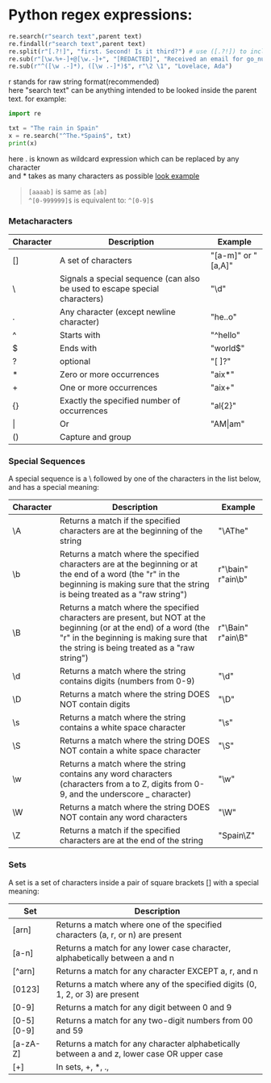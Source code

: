 # Python regex expressions:  
```python
re.search(r"search text",parent text)
re.findall(r"search text",parent text) 
re.split(r"[.?!]", "first. Second! Is it third?") # use ([.?!]) to include the symbols also
re.sub(r"[\w.%+-]+@[\w.-]+", "[REDACTED]", "Received an email for go_nuts@my.example.com") # Received an email for [REDUCTED]
re.sub(r"^([\w .-]*), ([\w .-]*)$", r"\2 \1", "Lovelace, Ada")
```

r stands for raw string format(recommended)  
here "search text" can be anything intended to be looked inside the parent text. for example:  


```python
import re

txt = "The rain in Spain"
x = re.search("^The.*Spain$", txt)
print(x)
```

here . is known as wildcard expression which can be replaced by any character  
and * takes as many characters as possible [look example](https://github.com/Dude-901/Google-IT-Automation-with-Python/blob/master/Using%20python%20to%20interact%20with%20operating%20system/repetition%20qualifiers.py)  
>`[aaaab]` is same as `[ab]`  
> `^[0-999999]$` is equivalent to: `^[0-9]$`  

### Metacharacters   
Character |	Description |	Example 
--------- | ----------- | ---------
[] |	A set of characters |	"[a-m]" or "[a,A]"
\ |	Signals a special sequence (can also be used to escape special characters) |	"\d"	
. |	Any character (except newline character) |	"he..o"	
^ |	Starts with |	"^hello"	
$ |	Ends with |	"world$"	
? |	optional |	"[ ]?"	
\* |	Zero or more occurrences |	"aix*"	
\+	| One or more occurrences |	"aix+"	
{} |	Exactly the specified number of occurrences |	"al{2}"	
\| |	Or |	"AM\|am"	
() |	Capture and group
 
### Special Sequences
A special sequence is a \ followed by one of the characters in the list below, and has a special meaning:

Character |	Description |	Example 
--------- | ----------- | ---------
\A |	Returns a match if the specified characters are at the beginning of the string	| "\AThe"	
\b	| Returns a match where the specified characters are at the beginning or at the end of a word (the "r" in the beginning is making sure that the string is being treated as a "raw string")	| r"\bain" r"ain\b"	
\B	| Returns a match where the specified characters are present, but NOT at the beginning (or at the end) of a word (the "r" in the beginning is making sure that the string is being treated as a "raw string")	| r"\Bain" r"ain\B"	
\d	| Returns a match where the string contains digits (numbers from 0-9) |	"\d"	 
\D	| Returns a match where the string DOES NOT contain digits |	"\D"	 
\s	| Returns a match where the string contains a white space character	| "\s"	 
\S	| Returns a match where the string DOES NOT contain a white space character |	"\S"	 
\w	| Returns a match where the string contains any word characters (characters from a to Z, digits from 0-9, and the underscore _ character) |	"\w"	 
\W	| Returns a match where the string DOES NOT contain any word characters	| "\W"	 
\Z	| Returns a match if the specified characters are at the end of the string	| "Spain\Z"  

### Sets
A set is a set of characters inside a pair of square brackets [] with a special meaning:

Set	| Description 
--- | -----------
[arn]	| Returns a match where one of the specified characters (a, r, or n) are present	
[a-n]	| Returns a match for any lower case character, alphabetically between a and n	
[^arn]	| Returns a match for any character EXCEPT a, r, and n	
[0123]	| Returns a match where any of the specified digits (0, 1, 2, or 3) are present	
[0-9]	| Returns a match for any digit between 0 and 9	
[0-5][0-9]	| Returns a match for any two-digit numbers from 00 and 59	
[a-zA-Z]	| Returns a match for any character alphabetically between a and z, lower case OR upper case	
[+]	| In sets, +, *, ., |, (), $,{} has no special meaning, so [+] means: return a match for any + character in the string 
